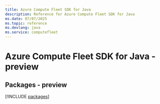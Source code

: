 ```yaml
---
title: Azure Compute Fleet SDK for Java
description: Reference for Azure Compute Fleet SDK for Java
ms.date: 07/07/2025
ms.topic: reference
ms.devlang: java
ms.service: computefleet
---
```

# Azure Compute Fleet SDK for Java - preview
## Packages - preview
[!INCLUDE [packages](compute-fleet-index.md)]